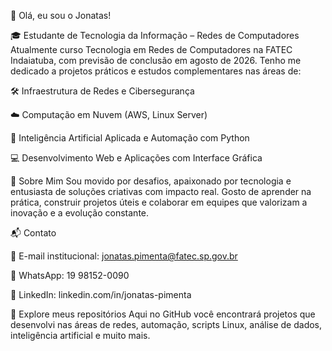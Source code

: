 👋 Olá, eu sou o Jonatas!

🎓 Estudante de Tecnologia da Informação – Redes de Computadores
Atualmente curso Tecnologia em Redes de Computadores na FATEC Indaiatuba, com previsão de conclusão em agosto de 2026. Tenho me dedicado a projetos práticos e estudos complementares nas áreas de:

🛠️ Infraestrutura de Redes e Cibersegurança

☁️ Computação em Nuvem (AWS, Linux Server)

🤖 Inteligência Artificial Aplicada e Automação com Python

💻 Desenvolvimento Web e Aplicações com Interface Gráfica


🌟 Sobre Mim
Sou movido por desafios, apaixonado por tecnologia e entusiasta de soluções criativas com impacto real. Gosto de aprender na prática, construir projetos úteis e colaborar em equipes que valorizam a inovação e a evolução constante.

📬 Contato

📧 E-mail institucional: jonatas.pimenta@fatec.sp.gov.br

📱 WhatsApp: 19 98152-0090

💼 LinkedIn: linkedin.com/in/jonatas-pimenta


📂 Explore meus repositórios
Aqui no GitHub você encontrará projetos que desenvolvi nas áreas de redes, automação, scripts Linux, análise de dados, inteligência artificial e muito mais.